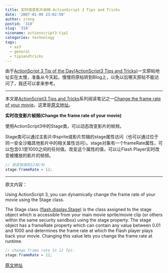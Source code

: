 ```yaml
---
title: 实时改变影片帧频-ActionScript 3 Tips and Tricks
date: '2007-01-09 23:02:50'
author: zrong
postid: '310'
slug: '310'
nicename: actionscript3-tip1
categories: technology
tags:
  - as3
  - general
  - tipsandtricks
---
```


由于[ActionScript 3 Tip of the Day(ActionScript3 Tips and Tricks)](https://blog.zengrong.net/post/307.html)一文原帖地址实在太慢，准备从今天起，慢慢将原帖转到Blog上，以免以后哪天原帖不能访问了，我还可以拿来参考。

----

本文是[ActionScript3 Tips and Tricks](http://www.kirupa.com/forum/showthread.php?t=223798)系列阅读笔记之一[Change the frame rate of your movie](http://www.kirupa.com/forum/showthread.php?p=1876826#post1876826)，这里是[原文地址](http://www.kirupa.com/forum/showthread.php?p=1876826#post1876826)。

**实时改变影片帧频(Change the frame rate of your movie)**

使用ActionScript3中的Stage类，可以动态改变影片的帧频。

Stage类可以通过主影片中sprite或影片剪辑的stage属性访问（也可以通过位于同一安全沙箱其他影片中的相关属性访问）。stage对象有一个frameRate属性，可以包含0.1至1000之间的任何值。改变这个属性的值，可以让Flash Player实时改变被播放的影片的帧频。<!--more-->

``` ActionScript
// 改变帧频到12帧/秒
stage.frameRate = 12;
```

----

原文内容：

Using ActionScript 3, you can dynamically change the frame rate of your movie using the Stage class.

The Stage class ([flash.display.Stage](http://livedocs.macromedia.com/flex/2/langref/flash/display/Stage.html)) is the class assigned to the stage object which is accessible from your main movie sprite/movie clip (or others within the same security sandbox) using the stage property. The stage object has a frameRate property which can contain any value between 0.01 and 1000 and determines the frame rate at which the Flash player plays back your movie. Changing this value lets you change the frame rate at runtime.

``` ActionScript
// change frame rate to 12 fps:
stage.frameRate = 12;
```

[原文地址](http://www.kirupa.com/forum/showthread.php?p=1876826#post1876826)


